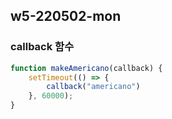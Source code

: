 ## w5-220502-mon

### callback 함수

```js
function makeAmericano(callback) {
    setTimeout(() => {
        callback("americano")
    }, 60000);
}
```
